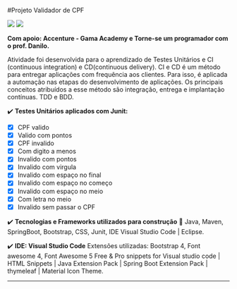 #Projeto Validador de CPF

![](https://img.shields.io/badge/java-v.1.8-blue.svg) ![](https://img.shields.io/badge/maven-v.3.3-orange.svg)

<b>Com apoio: Accenture - Gama Academy e Torne-se um programador com o prof. Danilo.</b>

Atividade foi desenvolvida para o aprendizado de Testes Unitários e CI (continuous integration) e CD(continuous delivery).
CI e CD é um método para entregar aplicações com frequência aos clientes. Para isso, é aplicada a automação nas etapas do desenvolvimento de aplicações. 
Os principais conceitos atribuídos a esse método são integração, entrega e implantação contínuas. TDD e BDD.

:heavy_check_mark: <b>Testes Unitários aplicados com Junit:</b>
- [x] CPF valido
- [x] Valido com pontos
- [x] CPF invalido
- [x] Com digito a menos
- [x] Invalido com pontos
- [x] Invalido com virgula
- [x] Invalido com espaço no final
- [x] Invalido com espaço no começo
- [x] Invalido com espaço no meio
- [x] Com letra no meio
- [x] Invalido sem passar o CPF

:heavy_check_mark: <b>Tecnologias e Frameworks utilizados para construção</b> :bookmark_tabs:
Java, Maven, SpringBoot, Bootstrap, CSS, Junit, IDE Visual Studio Code | Eclipse.

:heavy_check_mark: <b>IDE: Visual Studio Code</b>
Extensões utilizadas: Bootstrap 4, Font awesome 4, Font Awesome 5 Free & Pro snippets for Visual studio code | HTML Snippets | Java Extension Pack | Spring Boot Extension Pack | thymeleaf | Material Icon Theme.

--------------------------------------------------------------------
